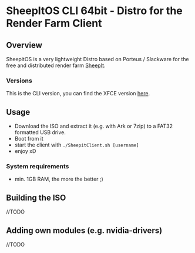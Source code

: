 # SheepItOS CLI 64bit - Distro for the Render Farm Client

## Overview

SheepitOS is a very lightweight Distro based on Porteus / Slackware for the free and distributed render farm [SheepIt](https://www.sheepit-renderfarm.com).

### Versions

This is the CLI version, you can find the XFCE version [here](https://github.com/zocker-160/SheepitOS/tree/master).

## Usage

 - Download the ISO and extract it (e.g. with Ark or 7zip) to a FAT32 formatted USB drive.
 - Boot from it
 - start the client with `./SheepitClient.sh [username]`
 - enjoy xD

### System requirements

 - min. 1GB RAM, the more the better ;)

## Building the ISO

//TODO

## Adding own modules (e.g. nvidia-drivers)

//TODO
